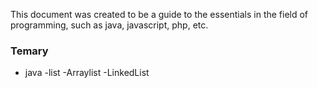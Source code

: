 
This document was created to be a guide to the essentials in the field of programming, such as java, javascript, php, etc.

### Temary

- java
  -list
	-Arraylist
	-LinkedList
